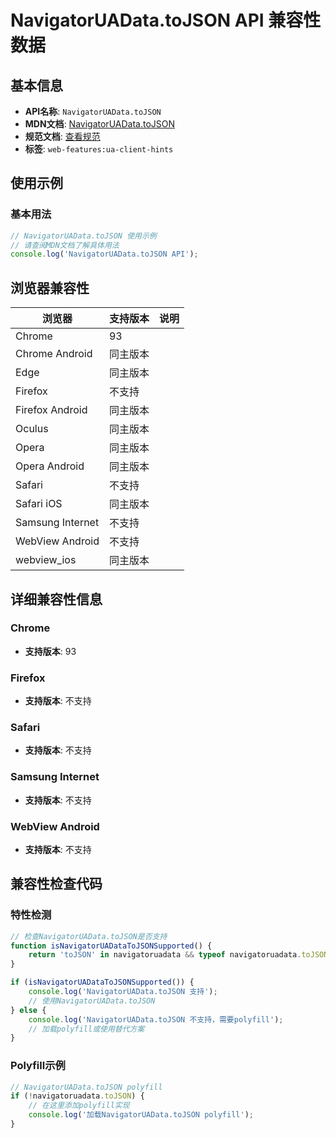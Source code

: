 # NavigatorUAData.toJSON API 兼容性数据

## 基本信息

- **API名称**: `NavigatorUAData.toJSON`
- **MDN文档**: [NavigatorUAData.toJSON](https://developer.mozilla.org/docs/Web/API/NavigatorUAData/toJSON)
- **规范文档**: [查看规范](https://wicg.github.io/ua-client-hints/#dom-navigatoruadata-tojson)
- **标签**: `web-features:ua-client-hints`

## 使用示例

### 基本用法

```javascript
// NavigatorUAData.toJSON 使用示例
// 请查阅MDN文档了解具体用法
console.log('NavigatorUAData.toJSON API');
```

## 浏览器兼容性

| 浏览器 | 支持版本 | 说明 |
|--------|----------|------|
| Chrome | 93 |  |
| Chrome Android | 同主版本 |  |
| Edge | 同主版本 |  |
| Firefox | 不支持 |  |
| Firefox Android | 同主版本 |  |
| Oculus | 同主版本 |  |
| Opera | 同主版本 |  |
| Opera Android | 同主版本 |  |
| Safari | 不支持 |  |
| Safari iOS | 同主版本 |  |
| Samsung Internet | 不支持 |  |
| WebView Android | 不支持 |  |
| webview_ios | 同主版本 |  |

## 详细兼容性信息

### Chrome

- **支持版本**: 93

### Firefox

- **支持版本**: 不支持

### Safari

- **支持版本**: 不支持

### Samsung Internet

- **支持版本**: 不支持

### WebView Android

- **支持版本**: 不支持

## 兼容性检查代码

### 特性检测

```javascript
// 检查NavigatorUAData.toJSON是否支持
function isNavigatorUADataToJSONSupported() {
    return 'toJSON' in navigatoruadata && typeof navigatoruadata.toJSON === 'function';
}

if (isNavigatorUADataToJSONSupported()) {
    console.log('NavigatorUAData.toJSON 支持');
    // 使用NavigatorUAData.toJSON
} else {
    console.log('NavigatorUAData.toJSON 不支持，需要polyfill');
    // 加载polyfill或使用替代方案
}
```

### Polyfill示例

```javascript
// NavigatorUAData.toJSON polyfill
if (!navigatoruadata.toJSON) {
    // 在这里添加polyfill实现
    console.log('加载NavigatorUAData.toJSON polyfill');
}
```

